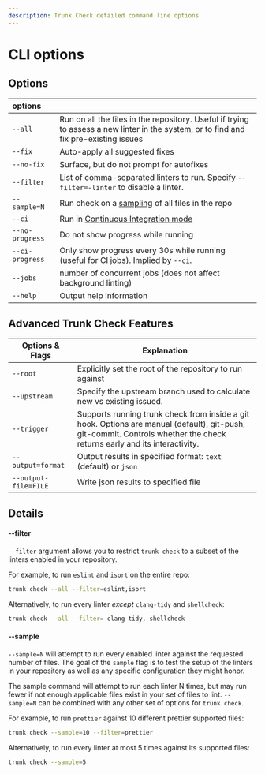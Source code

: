 ```yaml
---
description: Trunk Check detailed command line options
---
```


# CLI options

## Options

| options         |                                                                                                                                       |
| :-------------- | :------------------------------------------------------------------------------------------------------------------------------------ |
| `--all`         | Run on all the files in the repository. Useful if trying to assess a new linter in the system, or to find and fix pre-existing issues |
| `--fix`         | Auto-apply all suggested fixes                                                                                                        |
| `--no-fix`      | Surface, but do not prompt for autofixes                                                                                              |
| `--filter`      | List of comma-separated linters to run. Specify `--filter=-linter` to disable a linter.                                               |
| `--sample=N`    | Run check on a [sampling](cli-options.md#sample) of all files in the repo                                                             |
| `--ci`          | Run in [Continuous Integration mode](../../check-cloud-ci-integration/continuous-integration/continous-integration.md)                |
| `--no-progress` | Do not show progress while running                                                                                                    |
| `--ci-progress` | Only show progress every 30s while running (useful for CI jobs). Implied by `--ci`.                                                   |
| `--jobs`        | number of concurrent jobs (does not affect background linting)                                                                        |
| `--help`        | Output help information                                                                                                               |

## Advanced Trunk Check Features

| Options & Flags      | Explanation                                                                                                                                                              |
| -------------------- | ------------------------------------------------------------------------------------------------------------------------------------------------------------------------ |
| `--root`             | Explicitly set the root of the repository to run against                                                                                                                 |
| `--upstream`         | Specify the upstream branch used to calculate new vs existing issued.                                                                                                    |
| `--trigger`          | Supports running trunk check from inside a git hook. Options are manual (default), git-push, git-commit. Controls whether the check returns early and its interactivity. |
| `--output=format`    | Output results in specified format: `text` (default) or `json`                                                                                                           |
| `--output-file=FILE` | Write json results to specified file                                                                                                                                     |

## Details

#### --filter

`--filter` argument allows you to restrict `trunk check` to a subset of the linters enabled in your repository.

For example, to run `eslint` and `isort` on the entire repo:

```bash
trunk check --all --filter=eslint,isort
```

Alternatively, to run every linter _except_ `clang-tidy` and `shellcheck`:

```bash
trunk check --all --filter=-clang-tidy,-shellcheck
```

#### --sample

`--sample=N` will attempt to run every enabled linter against the requested number of files. The goal of the `sample` flag is to test the setup of the linters in your repository as well as any specific configuration they might honor.

The sample command will attempt to run each linter N times, but may run fewer if not enough applicable files exist in your set of files to lint. `--sample=N` can be combined with any other set of options for `trunk check`.

For example, to run `prettier` against 10 different prettier supported files:

```bash
trunk check --sample=10 --filter=prettier
```

Alternatively, to run every linter at most 5 times against its supported files:

```bash
trunk check --sample=5
```
